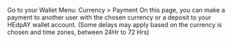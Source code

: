 Go to your Wallet Menu: Currency > Payment
On this page, you can make a payment to another user with the chosen currency or a deposit to your HEdpAY wallet account. (Some delays may apply based on the currency is chosen and time zones, between 24Hr to 72 Hrs)

